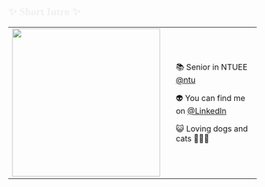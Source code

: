 <!--
**Hi there 👋**
## ✨ Short Intro ✨
-->
## <span style="color: #f0f0f0; font-family: Times New Roman; font-size: 1em;">✨ Short Intro ✨</span>

<table style="border:none">
<tr>
  <td style="vertical-align: top">
    <img src="https://i.giphy.com/media/v1.Y2lkPTc5MGI3NjExMTh2cmYxMzJwZjZudnkxOWpkcDhsNWFtMHRtcnIya2RudXR0bG91MiZlcD12MV9pbnRlcm5hbF9naWZfYnlfaWQmY3Q9Zw/13Qumr2SLqrl5e/giphy.gif" width="300" />
  </td>
  <td>
  </td>
  <td>


📚 Senior in NTUEE [@ntu](https://www.ntu.edu.tw)

👽 You can find me on [@LinkedIn](www.linkedin.com/in/chin-ying-lin)

😺 Loving dogs and cats 🫧🤍🎀

  </td>
</tr>
</table>



<!--  
<span style="font-family: Times New Roman">
</span>

Chairwoman [@fronteers](https://github.com/fronteers) && event organiser [@fronteersbe](https://github.com/fronteersbe)

**cylin00/cylin00** is a ✨ _special_ ✨ repository because its `README.md` (this file) appears on your GitHub profile.

Here are some ideas to get you started:

- 🔭 I’m currently working on ...
- 🌱 I’m currently learning ...
- 👯 I’m looking to collaborate on ...
- 🤔 I’m looking for help with ...
- 💬 Ask me about ...
- 📫 How to reach me: ...
- 😄 Pronouns: ...
- ⚡ Fun fact: ...
- I luv lin-1214
-->
